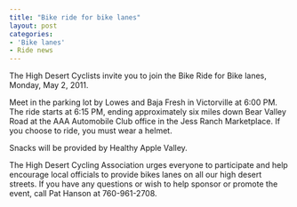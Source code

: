 ```yaml
---
title: "Bike ride for bike lanes"
layout: post
categories:
- 'Bike lanes'
- Ride news
---
```


The High Desert Cyclists invite you to join the Bike Ride for Bike lanes, Monday, May 2, 2011.

Meet in the parking lot by Lowes and Baja Fresh in Victorville at 6:00 PM. The ride starts at 6:15 PM, ending approximately six miles down Bear Valley Road at the AAA Automobile Club office in the Jess Ranch Marketplace. If you choose to ride, you must wear a helmet.

Snacks will be provided by Healthy Apple Valley.

The High Desert Cycling Association urges everyone to participate and help encourage local officials to provide bikes lanes on all our high desert streets. If you have any questions or wish to help sponsor or promote the event, call Pat Hanson at 760-961-2708.